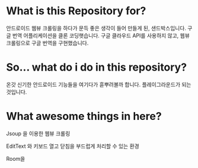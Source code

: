 # What is this Repository for?

안드로이드 웹뷰 크롤링을 하다가 문득 좋은 생각이 들어 만들게 된, 샌드박스입니다.
구글 번역 어플리케이션을 클론 코딩햇습니다.
구글 클라우드 API를 사용하지 않고, 웹뷰 크롤링으로 구글 번역을 구현했습니다.

# So... what do i do in this repository?

온갓 신기한 안드로이드 기능들을 여기다가 흗뿌려볼까 합니다. 플레이그라운드가 되는 것입니다.

# What awesome things in here?

Jsoup 을 이용한 웹뷰 크롤링

EditText 와 키보드 열고 닫침을 부드럽게 처리할 수 있는 환경

Room을 
